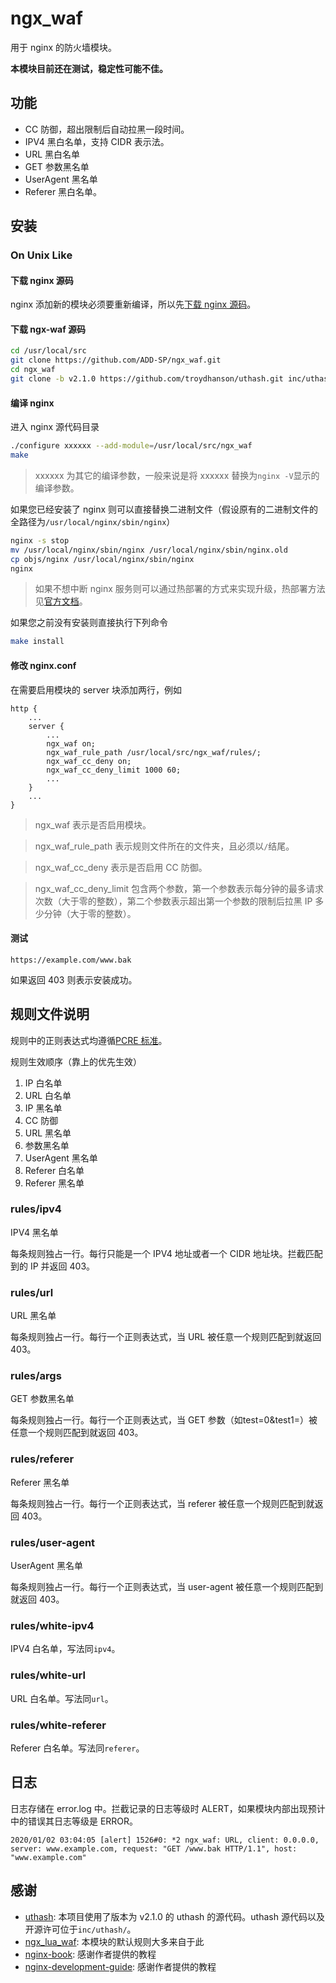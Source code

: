# ngx_waf

用于 nginx 的防火墙模块。

**本模块目前还在测试，稳定性可能不佳。**

## 功能

+ CC 防御，超出限制后自动拉黑一段时间。
+ IPV4 黑白名单，支持 CIDR 表示法。
+ URL 黑白名单
+ GET 参数黑名单
+ UserAgent 黑名单
+ Referer 黑白名单。

## 安装

### On Unix Like

#### 下载 nginx 源码

nginx 添加新的模块必须要重新编译，所以先[下载 nginx 源码](http://nginx.org/en/download.html)。

#### 下载 ngx-waf 源码

```bash
cd /usr/local/src
git clone https://github.com/ADD-SP/ngx_waf.git
cd ngx_waf
git clone -b v2.1.0 https://github.com/troydhanson/uthash.git inc/uthash
```

#### 编译 nginx

进入 nginx 源代码目录

```bash
./configure xxxxxx --add-module=/usr/local/src/ngx_waf
make
```
> xxxxxx 为其它的编译参数，一般来说是将 xxxxxx 替换为`nginx -V`显示的编译参数。

如果您已经安装了 nginx 则可以直接替换二进制文件（假设原有的二进制文件的全路径为`/usr/local/nginx/sbin/nginx`）

```bash
nginx -s stop
mv /usr/local/nginx/sbin/nginx /usr/local/nginx/sbin/nginx.old
cp objs/nginx /usr/local/nginx/sbin/nginx
nginx
```

> 如果不想中断 nginx 服务则可以通过热部署的方式来实现升级，热部署方法见[官方文档](https://nginx.org/en/docs/control.html)。

如果您之前没有安装则直接执行下列命令
```bash
make install
```

#### 修改 nginx.conf

在需要启用模块的 server 块添加两行，例如

```text
http {
    ...
    server {
        ...
        ngx_waf on;
        ngx_waf_rule_path /usr/local/src/ngx_waf/rules/;
        ngx_waf_cc_deny on;
        ngx_waf_cc_deny_limit 1000 60;
        ...
    }
    ...
}

```

> ngx_waf 表示是否启用模块。

> ngx_waf_rule_path 表示规则文件所在的文件夹，且必须以`/`结尾。

> ngx_waf_cc_deny 表示是否启用 CC 防御。

> ngx_waf_cc_deny_limit 包含两个参数，第一个参数表示每分钟的最多请求次数（大于零的整数），第二个参数表示超出第一个参数的限制后拉黑 IP 多少分钟（大于零的整数）。

#### 测试

```text
https://example.com/www.bak
```

如果返回 403 则表示安装成功。

## 规则文件说明

规则中的正则表达式均遵循[PCRE 标准](http://www.pcre.org/current/doc/html/pcre2syntax.html)。

规则生效顺序（靠上的优先生效）

1. IP 白名单
2. URL 白名单
3. IP 黑名单
4. CC 防御
5. URL 黑名单
6. 参数黑名单
7. UserAgent 黑名单
8. Referer 白名单
9. Referer 黑名单


### rules/ipv4

IPV4 黑名单

每条规则独占一行。每行只能是一个 IPV4 地址或者一个 CIDR 地址块。拦截匹配到的 IP 并返回 403。

### rules/url

URL 黑名单

每条规则独占一行。每行一个正则表达式，当 URL 被任意一个规则匹配到就返回 403。

### rules/args

GET 参数黑名单

每条规则独占一行。每行一个正则表达式，当 GET 参数（如test=0&test1=）被任意一个规则匹配到就返回 403。

### rules/referer

Referer 黑名单

每条规则独占一行。每行一个正则表达式，当 referer 被任意一个规则匹配到就返回 403。

### rules/user-agent

UserAgent 黑名单

每条规则独占一行。每行一个正则表达式，当 user-agent 被任意一个规则匹配到就返回 403。

### rules/white-ipv4

IPV4 白名单，写法同`ipv4`。

### rules/white-url

URL 白名单。写法同`url`。

### rules/white-referer

Referer 白名单。写法同`referer`。

## 日志

日志存储在 error.log 中。拦截记录的日志等级时 ALERT，如果模块内部出现预计中的错误其日志等级是 ERROR。

```text
2020/01/02 03:04:05 [alert] 1526#0: *2 ngx_waf: URL, client: 0.0.0.0, server: www.example.com, request: "GET /www.bak HTTP/1.1", host: "www.example.com"
```

## 感谢

+ [uthash](https://github.com/troydhanson/uthash): 本项目使用了版本为 v2.1.0 的 uthash 的源代码。uthash 源代码以及开源许可位于`inc/uthash/`。
+ [ngx_lua_waf](https://github.com/loveshell/ngx_lua_waf): 本模块的默认规则大多来自于此
+ [nginx-book](https://github.com/taobao/nginx-book): 感谢作者提供的教程
+ [nginx-development-guide](https://github.com/baishancloud/nginx-development-guide): 感谢作者提供的教程
